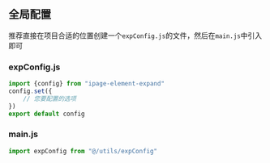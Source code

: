 ## 全局配置

推荐直接在项目合适的位置创建一个`expConfig.js`的文件，然后在`main.js`中引入即可

### expConfig.js
```js
import {config} from "ipage-element-expand"
config.set({
    // 您要配置的选项
})
export default config
```

### main.js
```js
import expConfig from "@/utils/expConfig"
```
